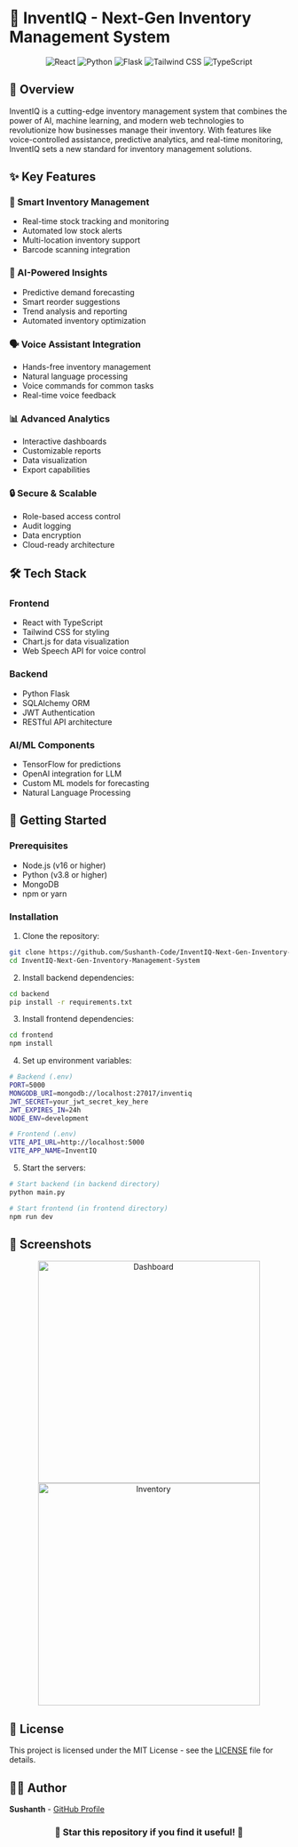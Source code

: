 # 🚀 InventIQ - Next-Gen Inventory Management System

<div align="center">
  <img src="https://img.shields.io/badge/React-20232A?style=for-the-badge&logo=react&logoColor=61DAFB" alt="React" />
  <img src="https://img.shields.io/badge/Python-3776AB?style=for-the-badge&logo=python&logoColor=white" alt="Python" />
  <img src="https://img.shields.io/badge/Flask-000000?style=for-the-badge&logo=flask&logoColor=white" alt="Flask" />
  <img src="https://img.shields.io/badge/Tailwind_CSS-38B2AC?style=for-the-badge&logo=tailwind-css&logoColor=white" alt="Tailwind CSS" />
  <img src="https://img.shields.io/badge/TypeScript-007ACC?style=for-the-badge&logo=typescript&logoColor=white" alt="TypeScript" />
</div>

## 🌟 Overview

InventIQ is a cutting-edge inventory management system that combines the power of AI, machine learning, and modern web technologies to revolutionize how businesses manage their inventory. With features like voice-controlled assistance, predictive analytics, and real-time monitoring, InventIQ sets a new standard for inventory management solutions.

## ✨ Key Features

### 🎯 Smart Inventory Management
- Real-time stock tracking and monitoring
- Automated low stock alerts
- Multi-location inventory support
- Barcode scanning integration

### 🧠 AI-Powered Insights
- Predictive demand forecasting
- Smart reorder suggestions
- Trend analysis and reporting
- Automated inventory optimization

### 🗣️ Voice Assistant Integration
- Hands-free inventory management
- Natural language processing
- Voice commands for common tasks
- Real-time voice feedback

### 📊 Advanced Analytics
- Interactive dashboards
- Customizable reports
- Data visualization
- Export capabilities

### 🔒 Secure & Scalable
- Role-based access control
- Audit logging
- Data encryption
- Cloud-ready architecture

## 🛠️ Tech Stack

### Frontend
- React with TypeScript
- Tailwind CSS for styling
- Chart.js for data visualization
- Web Speech API for voice control

### Backend
- Python Flask
- SQLAlchemy ORM
- JWT Authentication
- RESTful API architecture

### AI/ML Components
- TensorFlow for predictions
- OpenAI integration for LLM
- Custom ML models for forecasting
- Natural Language Processing

## 🚀 Getting Started

### Prerequisites
- Node.js (v16 or higher)
- Python (v3.8 or higher)
- MongoDB
- npm or yarn

### Installation

1. Clone the repository:
```bash
git clone https://github.com/Sushanth-Code/InventIQ-Next-Gen-Inventory-Management-System.git
cd InventIQ-Next-Gen-Inventory-Management-System
```

2. Install backend dependencies:
```bash
cd backend
pip install -r requirements.txt
```

3. Install frontend dependencies:
```bash
cd frontend
npm install
```

4. Set up environment variables:
```bash
# Backend (.env)
PORT=5000
MONGODB_URI=mongodb://localhost:27017/inventiq
JWT_SECRET=your_jwt_secret_key_here
JWT_EXPIRES_IN=24h
NODE_ENV=development

# Frontend (.env)
VITE_API_URL=http://localhost:5000
VITE_APP_NAME=InventIQ
```

5. Start the servers:
```bash
# Start backend (in backend directory)
python main.py

# Start frontend (in frontend directory)
npm run dev
```

## 📸 Screenshots

<div align="center">
  <img src="screenshots/dashboard.png" alt="Dashboard" width="400"/>
  <img src="screenshots/inventory.png" alt="Inventory" width="400"/>
</div>



## 📝 License

This project is licensed under the MIT License - see the [LICENSE](LICENSE) file for details.

## 👨‍💻 Author

**Sushanth** - [GitHub Profile](https://github.com/Sushanth-Code)


<div align="center">
  <h3>🌟 Star this repository if you find it useful! 🌟</h3>
</div> 
